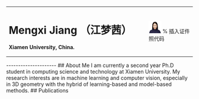 <table border="0">
  <tr>
    <td width="75%">
      <h1>Mengxi Jiang （江梦茜）</h1>
      <p><b>Xiamen University, China.</b></p>
    </td>
    <td width="25%">
      <img src="/jiangmengxi.jpg" width="30%">      % 插入证件照代码
    </td>
  </tr>
</table>
--------------------- 
## About Me
I am currently a second year Ph.D student in computing science and technology at Xiamen University. My research interests are in machine learning and computer vision, especially in 3D geometry with the hybrid of learning-based and model-based methods.
## Publications
